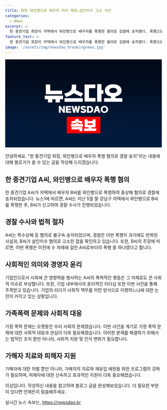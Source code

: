 ```yaml
---
title: 회장 와인병으로 배우자 머리 때려…살인미수 고소 사건
categories:
  - News
excerpt: >
  한 중견기업 회장이 자택에서 와인병으로 배우자를 폭행한 혐의로 검찰에 송치됐다. 폭행으로 인해 배우자는 6주의 상해를 입었고, 이에 배우자는 회장을 살인미수로 고소했다. 경찰은 A씨가 폭행을 일삼았으며, 이와 관련해 이달 초부터 수사에 착수했으나, 법원은 구속영장을 받아들이지 않았다. A씨는 폭행 이후에도 B씨에게 연락하며 해를 끼쳤다는 주장이 제기됐다.
feature_text: >
  한 중견기업 회장이 자택에서 와인병으로 배우자를 폭행한 혐의로 검찰에 송치됐다. 폭행으로 인해 배우자는 6주의 상해를 입었고, 이에 배우자는 회장을 살인미수로 고소했다. 경찰은 A씨가 폭행을 일삼았으며, 이와 관련해 이달 초부터 수사에 착수했으나, 법원은 구속영장을 받아들이지 않았다. A씨는 폭행 이후에도 B씨에게 연락하며 해를 끼쳤다는 주장이 제기됐다.
image: '/assets/img/newsdao_breakingnews.jpg'
---
```


<p><img src="/assets/img/newsdao_breakingnews.jpg" alt="koreaapp 속보" /></p>

<p>안녕하세요. "한 중견기업 회장, 와인병으로 배우자 폭행 혐의로 경찰 송치"라는 내용에 대해 블로거가 쓸 수 있는 글을 작성해 드리겠습니다.</p>

<h2 data-ke-size="size26">한 중견기업 A씨, 와인병으로 배우자 폭행 혐의</h2>

<p>한 중견기업 A씨가 자택에서 배우자 B씨를 와인병으로 폭행하여 중상해 혐의로 경찰에 송치되었습니다. 뉴스1에 따르면, A씨는 지난 5월 말 강남구 자택에서 와인병으로 B씨를 폭행한 후, B씨가 신고하여 경찰 수사가 진행되었습니다.</p>

<p data-ke-size="size16"></p>

<h2 data-ke-size="size26">경찰 수사와 법적 절차</h2>

<p>A씨는 특수상해 등 혐의로 불구속 송치되었으며, 경찰은 이번 폭행이 과거에도 반복된 사실과, B씨가 살인미수 혐의로 고소한 점을 확인하고 있습니다. 또한, B씨의 주장에 따르면, 이번 폭행은 이전에 수 차례에 걸친 A씨로부터의 폭행 중 하나였다고 합니다.</p>

<p data-ke-size="size16"></p>

<h2 data-ke-size="size26">사회적인 의미와 경영자 윤리</h2>

<p>기업인으로서 사회에 큰 영향력을 행사하는 A씨의 폭력적인 행동은 그 자체로도 큰 사회적 이슈로 부상합니다. 또한, 기업 내부에서의 윤리적인 리더십 또한 이번 사건을 통해 주목받고 있습니다. 기업의 리더가 사회적 책무를 어떤 방식으로 이행하느냐에 대한 논란이 커지고 있는 상황입니다.</p>

<p data-ke-size="size16"></p>

<h2 data-ke-size="size26">가족폭력 문제와 사회적 대응</h2>

<p>가정 폭력 문제는 오랫동안 우리 사회의 문제였습니다. 이번 사건을 계기로 가정 폭력 문제에 대한 사회적 대응과 관심이 더욱 필요해졌습니다. 이러한 문제를 해결하기 위해서는 법적인 조치 뿐만 아니라, 사회적 지원 및 인식 변화가 필요합니다.</p>

<p data-ke-size="size16"></p>

<h2 data-ke-size="size26">가해자 치료와 피해자 지원</h2>

<p>가해자에 대한 처벌 뿐만 아니라, 가해자의 치료와 재유입 예방을 위한 프로그램의 강화가 필요하며, 피해자에 대한 신속하고 효과적인 지원이 더욱 중요해졌습니다.</p>

<p data-ke-size="size16"></p>

<p>이상입니다. 작성하신 내용을 참고하여 블로그 글을 완성해보았습니다. 더 필요한 부분이 있다면 언제든지 말씀해주세요.</p>
실시간 뉴스 속보는, <a href="https://newsdao.kr" rel="dofollow">https://newsdao.kr</a>


